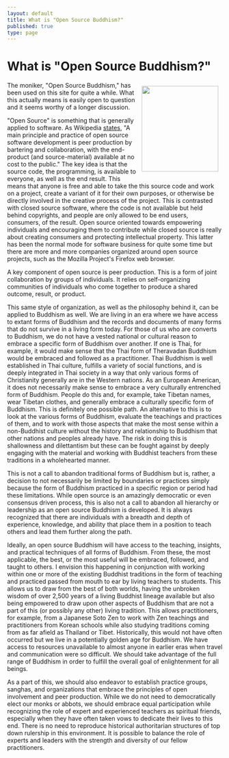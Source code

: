 ```yaml
--- 
layout: default
title: What is "Open Source Buddhism?"
published: true
type: page
---
```

# What is &quot;Open Source Buddhism?&quot;
<img src="http://www.openbuddha.com/images/white-buddha.gif" align="right" hspace="10" vspace="10" height="200" width="179">The moniker, "Open Source Buddhism," has been used on this site for quite a while. What this actually means is easily open to question and it seems worthy of a longer discussion.

"Open Source" is something that is generally applied to software. As Wikipedia <a href="http://en.wikipedia.org/wiki/Open_source">states</a>, "A main principle and practice of open source software development is peer production by bartering and collaboration, with the end-product (and source-material) available at no cost to the public." The key idea is that the source code, the programming, is available to everyone, as well as the end result. This means that anyone is free and able to take the this source code and work on a project, create a variant of it for their own purposes, or otherwise be directly involved in the creative process of the project. This is contrasted with closed source software, where the code is not available but held behind copyrights, and people are only allowed to be end users, consumers, of the result. Open source oriented towards empowering individuals and encouraging them to contribute while closed source is really about creating consumers and protecting intellectual property. This latter has been the normal mode for software business for quite some time but there are more and more companies organized around open source projects, such as the Mozilla Project's Firefox web browser.

A key component of open source is peer production. This is a form of joint collaboration by groups of individuals. It relies on self-organizing communities of individuals who come together to produce a shared outcome, result, or product.

This same style of organization, as well as the philosophy behind it, can be applied to Buddhism as well. We are living in an era where we have access to extant forms of Buddhism and the records and documents of many forms that do not survive in a living form today. For those of us who are converts to Buddhism, we do not have a vested national or cultural reason to embrace a specific form of Buddhism over another. If one is Thai, for example, it would make sense that the Thai form of Theravadan Buddhism would be embraced and followed as a practitioner. Thai Buddhism is well established in Thai culture, fulfills a variety of social functions, and is deeply integrated in Thai society in a way that only various forms of Christianity generally are in the Western nations. As an European American, it does not necessarily make sense to embrace a very culturally entrenched form of Buddhism. People do this and, for example, take Tibetan names, wear Tibetan clothes, and generally embrace a culturally specific form of Buddhism. This is definitely one possible path. An alternative to this is to look at the various forms of Buddhism, evaluate the teachings and practices of them, and to work with those aspects that make the most sense within a non-Buddhist culture without the history and relationship to Buddhism that other nations and peoples already have. The risk in doing this is shallowness and dilettantism but these can be fought against by deeply engaging with the material and working with Buddhist teachers from these traditions in a wholehearted manner. 

This is not a call to abandon traditional forms of Buddhism but is, rather, a decision to not necessarily be limited by boundaries or practices simply because the form of Buddhism practiced in a specific region or period had these limitations. While open source is an amazingly democratic or even consensus driven process, this is also not a call to abandon all hierarchy or leadership as an open source Buddhism is developed. It is always recognized that there are individuals with a breadth and depth of experience, knowledge, and ability that place them in a position to teach others and lead them further along the path. 

Ideally, an open source Buddhism will have access to the teaching, insights, and practical techniques of all forms of Buddhism. From these, the most applicable, the best, or the most useful will be embraced, followed, and taught to others. I envision this happening in conjunction with working within one or more of the existing Buddhist traditions in the form of teaching and practiced passed from mouth to ear by living teachers to students. This allows us to draw from the best of both worlds, having the unbroken wisdom of over 2,500 years of a living Buddhist lineage available but also being empowered to draw upon other aspects of Buddhism that are not a part of this (or possibly any other) living tradition. This allows practitioners, for example, from a Japanese Soto Zen to work with Zen teachings and practitioners from Korean schools while also studying traditions coming from as far afield as Thailand or Tibet. Historically, this would not have often occurred but we live in a potentially golden age for Buddhism. We have access to resources unavailable to almost anyone in earlier eras when travel and communication were so difficult. We should take advantage of the full range of Buddhism in order to fulfill the overall goal of enlightenment for all beings.

As a part of this, we should also endeavor to establish practice groups, sanghas, and organizations that embrace the principles of open involvement and peer production. While we do not need to democratically elect our monks or abbots, we should embrace equal participation while recognizing the role of expert and experienced teachers as spiritual friends, especially when they have often taken vows to dedicate their lives to this end. There is no need to reproduce historical authoritarian structures of top down rulership in this environment. It is possible to balance the role of experts and leaders with the strength and diversity of our fellow practitioners. 
